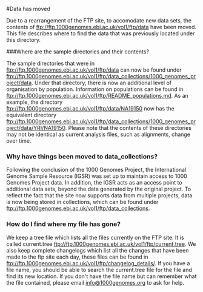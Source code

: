 #Data has moved

Due to a rearrangement of the FTP site, to accomodate new data sets, the contents of ftp://ftp.1000genomes.ebi.ac.uk/vol1/ftp/data have been moved. This file describes where to find the data that was previously located under this directory.

###Where are the sample directories and their contents?

The sample directories that were in ftp://ftp.1000genomes.ebi.ac.uk/vol1/ftp/data can now be found under ftp://ftp.1000genomes.ebi.ac.uk/vol1/ftp/data_collections/1000_genomes_project/data. Under that directory, there is now an additional level of organisation by population. Information on populations can be found in ftp://ftp.1000genomes.ebi.ac.uk/vol1/ftp/README_populations.md. As an example, the directory ftp://ftp.1000genomes.ebi.ac.uk/vol1/ftp/data/NA19150 now has the equivalent directory ftp://ftp.1000genomes.ebi.ac.uk/vol1/ftp/data_collections/1000_genomes_project/data/YRI/NA19150. Please note that the contents of these directories may not be identical as current analysis files, such as alignments, change over time.

### Why have things been moved to data_collections?

Following the conclusion of the 1000 Genomes Project, the International Genome Sample Resource (IGSR) was set up to maintain access to 1000 Genomes Project data. In addition, the IGSR acts as an access point to additional data sets, beyond the data generated by the original project. To reflect the fact that the site now supports data from multiple projects, data is now being stored in collections, which can be found under ftp://ftp.1000genomes.ebi.ac.uk/vol1/ftp/data_collections.

### How do I find where my file has gone?

We keep a tree file which lists all the files currently on the FTP site. It is called current.tree ftp://ftp.1000genomes.ebi.ac.uk/vol1/ftp/current.tree. We also keep complete changelogs which list all the changes that have been made to the ftp site each day, these files can be found in ftp://ftp.1000genomes.ebi.ac.uk/vol1/ftp/changelog_details/.
If you have a file name, you should be able to search the current.tree file for the file and find its new location. If you don't have the file name but can remember what the file contained, please email info@1000genomes.org to ask for help.
